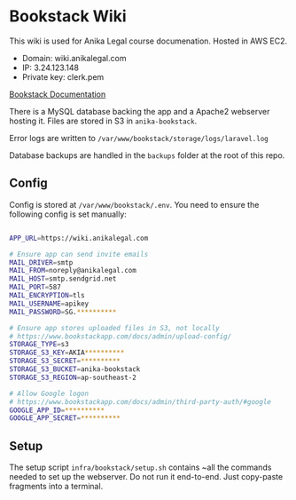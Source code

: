 # Bookstack Wiki

This wiki is used for Anika Legal course documenation. Hosted in AWS EC2.

- Domain: wiki.anikalegal.com
- IP: 3.24.123.148
- Private key: clerk.pem

[Bookstack Documentation](https://www.bookstackapp.com/docs/)

There is a MySQL database backing the app and a Apache2 webserver hosting it. Files are stored in S3 in `anika-bookstack`.

Error logs are written to `/var/www/bookstack/storage/logs/laravel.log`

Database backups are handled in the `backups` folder at the root of this repo.

## Config

Config is stored at `/var/www/bookstack/.env`. You need to ensure the following config is set manually:

```bash

APP_URL=https://wiki.anikalegal.com

# Ensure app can send invite emails
MAIL_DRIVER=smtp
MAIL_FROM=noreply@anikalegal.com
MAIL_HOST=smtp.sendgrid.net
MAIL_PORT=587
MAIL_ENCRYPTION=tls
MAIL_USERNAME=apikey
MAIL_PASSWORD=SG.**********

# Ensure app stores uploaded files in S3, not locally
# https://www.bookstackapp.com/docs/admin/upload-config/
STORAGE_TYPE=s3
STORAGE_S3_KEY=AKIA**********
STORAGE_S3_SECRET=**********
STORAGE_S3_BUCKET=anika-bookstack
STORAGE_S3_REGION=ap-southeast-2

# Allow Google logon
# https://www.bookstackapp.com/docs/admin/third-party-auth/#google
GOOGLE_APP_ID=**********
GOOGLE_APP_SECRET=**********

```

## Setup

The setup script `infra/bookstack/setup.sh` contains ~all the commands needed to set up the webserver. Do not run it end-to-end. Just copy-paste fragments into a terminal.
